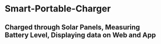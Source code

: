 # Smart-Portable-Charger 
## Charged through Solar Panels, Measuring Battery Level, Displaying data on Web and App

<!-- ![alt text](https://github.com/[username]/[reponame]/blob/[branch]/image.jpg?raw=true) -->

